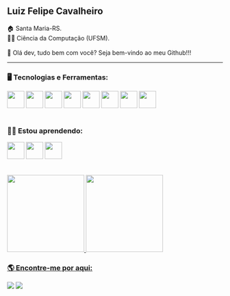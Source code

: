 ## Luiz Felipe Cavalheiro

<div>
🏠 Santa Maria-RS. <br>
👨‍🎓 Ciência da Computação (UFSM). <br><br>
👋 Olá dev, tudo bem com você? Seja bem-vindo ao meu Github!!!
</div>

---
### 🖥️ Tecnologias e Ferramentas:
<div>
<img src="https://cdn.jsdelivr.net/gh/devicons/devicon/icons/c/c-original.svg" width="40" height="40"/>
<img src="https://cdn.jsdelivr.net/gh/devicons/devicon/icons/java/java-original-wordmark.svg" width="40" height="40"/>
<img src="https://cdn.jsdelivr.net/gh/devicons/devicon/icons/mysql/mysql-original-wordmark.svg" width="40" height="40"/>
<img src="https://cdn.jsdelivr.net/gh/devicons/devicon/icons/html5/html5-original.svg" width="40" height="40"/>
<img src="https://cdn.jsdelivr.net/gh/devicons/devicon/icons/css3/css3-plain-wordmark.svg" width="40" height="40"/>
<img src="https://cdn.jsdelivr.net/gh/devicons/devicon/icons/git/git-original-wordmark.svg" width="40" height="40"/> 
<img src="https://cdn.jsdelivr.net/gh/devicons/devicon/icons/github/github-original-wordmark.svg" width="40" height="40"/> 
<img src="https://cdn.jsdelivr.net/gh/devicons/devicon/icons/linux/linux-original.svg" width="40" height="40"/>          
</div> <br>
          
### 👨‍💻 Estou aprendendo:
<div>
<img src="https://cdn.jsdelivr.net/gh/devicons/devicon/icons/javascript/javascript-original.svg" width="40" height="40"/>
<img src="https://cdn.jsdelivr.net/gh/devicons/devicon/icons/react/react-original-wordmark.svg" width="40" height="40"/>
<img src="https://cdn.jsdelivr.net/gh/devicons/devicon/icons/python/python-original-wordmark.svg" width="40" height="40"/>
</div> <br> <br>

<div>
<a href="https://github.com/luizfelipecavalheiro">
<img loading="lazy" height="180em" src="https://github-readme-stats.vercel.app/api/top-langs/?username=luizfelipecavalheiro&layout=compact&langs_count=7&theme=dracula"/>
<img loading="lazy" height="180em" src="https://github-readme-stats.vercel.app/api/?username=luizfelipecavalheiro&show_icons=true&theme=dracula&include_all_commits=true&count_private=true"/>
</div> 

### 🌎 Encontre-me por aqui:

<div>
<a href = "mailto:contato@lfsantos@inf.ufsm.br"><img loading="lazy" src="https://img.shields.io/badge/Gmail-D14836?style=for-the-badge&logo=gmail&logoColor=white" target="_blank"></a>
<a href="https://www.linkedin.com/in/luizfelipecavalheiro" target="_blank"><img loading="lazy" src="https://img.shields.io/badge/-LinkedIn-%230077B5?style=for-the-badge&logo=linkedin&logoColor=white" target="_blank"></a>   
</div> 

